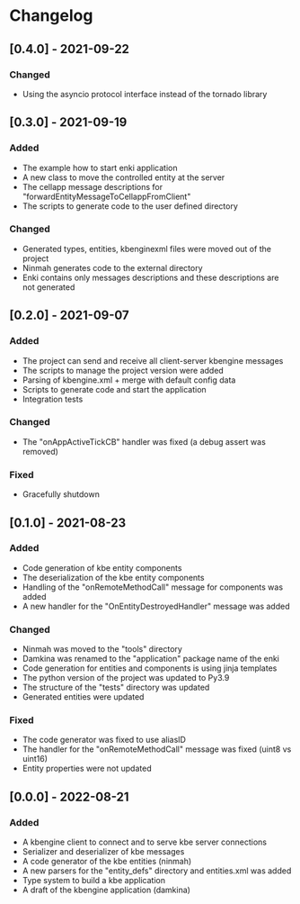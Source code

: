 # Changelog

## [0.4.0] - 2021-09-22

### Changed

- Using the asyncio protocol interface instead of the tornado library

## [0.3.0] - 2021-09-19

### Added

- The example how to start enki application
- A new class to move the controlled entity at the server
- The cellapp message descriptions for "forwardEntityMessageToCellappFromClient"
- The scripts to generate code to the user defined directory

### Changed

- Generated types, entities, kbenginexml files were moved out of the project
- Ninmah generates code to the external directory
- Enki contains only messages descriptions and these descriptions are not generated

## [0.2.0] - 2021-09-07

### Added

- The project can send and receive all client-server kbengine messages
- The scripts to manage the project version were added
- Parsing of kbengine.xml + merge with default config data
- Scripts to generate code and start the application
- Integration tests

### Changed

- The "onAppActiveTickCB" handler was fixed (a debug assert was removed)

### Fixed

- Gracefully shutdown

## [0.1.0] - 2021-08-23

### Added

- Code generation of kbe entity components
- The deserialization of the kbe entity components
- Handling of the "onRemoteMethodCall" message for components was added
- A new handler for the "OnEntityDestroyedHandler" message was added

### Changed

- Ninmah was moved to the "tools" directory
- Damkina was renamed to the "application" package name of the enki
- Code generation for entities and components is using jinja templates
- The python version of the project was updated to Py3.9
- The structure of the "tests" directory was updated
- Generated entities were updated

### Fixed

- The code generator was fixed to use aliasID
- The handler for the "onRemoteMethodCall" message was fixed (uint8 vs uint16)
- Entity properties were not updated

## [0.0.0] - 2022-08-21

### Added

- A kbengine client to connect and to serve kbe server connections
- Serializer and deserializer of kbe messages
- A code generator of the kbe entities (ninmah)
- A new parsers for the "entity_defs" directory and entities.xml was added
- Type system to build a kbe application
- A draft of the kbengine application (damkina)
